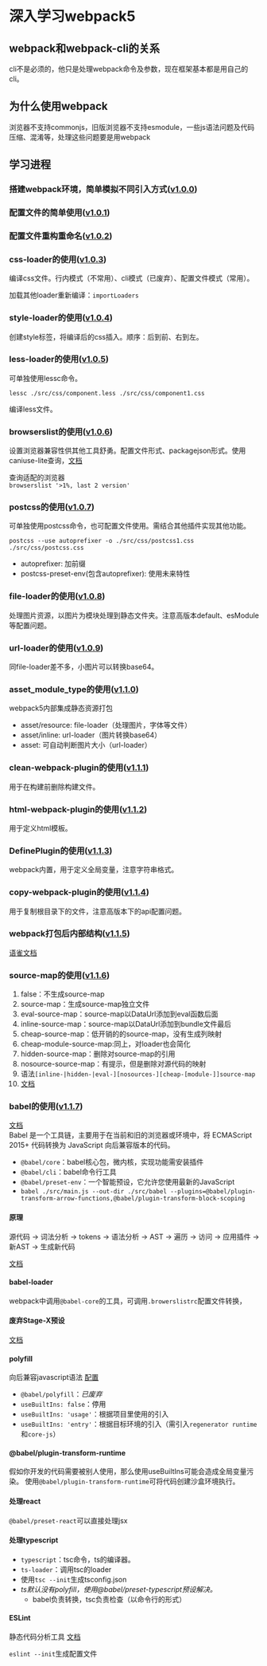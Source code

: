 # 深入学习webpack5

## webpack和webpack-cli的关系
cli不是必须的，他只是处理webpack命令及参数，现在框架基本都是用自己的cli。

## 为什么使用webpack
浏览器不支持commonjs，旧版浏览器不支持esmodule，一些js语法问题及代码压缩、混淆等，处理这些问题要是用webpack

## 学习进程

### 搭建webpack环境，简单模拟不同引入方式([v1.0.0](https://gitee.com/izhangjinzhe/learnwebpack/tree/v1.0.0))

### 配置文件的简单使用([v1.0.1](https://gitee.com/izhangjinzhe/learnwebpack/tree/v1.0.1))

### 配置文件重构重命名([v1.0.2](https://gitee.com/izhangjinzhe/learnwebpack/tree/v1.0.2))

### css-loader的使用([v1.0.3](https://gitee.com/izhangjinzhe/learnwebpack/tree/v1.0.3))
编译css文件。行内模式（不常用）、cli模式（已废弃）、配置文件模式（常用）。  

加载其他loader重新编译：`importLoaders`

### style-loader的使用([v1.0.4](https://gitee.com/izhangjinzhe/learnwebpack/tree/v1.0.4))
创建style标签，将编译后的css插入。顺序：后到前、右到左。

### less-loader的使用([v1.0.5](https://gitee.com/izhangjinzhe/learnwebpack/tree/v1.0.5))
可单独使用lessc命令。  

`lessc ./src/css/component.less ./src/css/component1.css`  

编译less文件。

### browserslist的使用([v1.0.6](https://gitee.com/izhangjinzhe/learnwebpack/tree/v1.0.6))
设置浏览器兼容性供其他工具舒勇。配置文件形式、packagejson形式。使用caniuse-lite查询，[文档](https://github.com/browserslist/browserslist#readme)  

 查询适配的浏览器  
`browserslist '>1%, last 2 version'`

### postcss的使用([v1.0.7](https://gitee.com/izhangjinzhe/learnwebpack/tree/v1.0.7))

可单独使用postcss命令，也可配置文件使用。需结合其他插件实现其他功能。

`postcss --use autoprefixer -o ./src/css/postcss1.css ./src/css/postcss.css`

- autoprefixer: 加前缀
- postcss-preset-env(包含autoprefixer): 使用未来特性

### file-loader的使用([v1.0.8](https://gitee.com/izhangjinzhe/learnwebpack/tree/v1.0.8))

处理图片资源，以图片为模块处理到静态文件夹。注意高版本default、esModule等配置问题。

### url-loader的使用([v1.0.9](https://gitee.com/izhangjinzhe/learnwebpack/tree/v1.0.9))

同file-loader差不多，小图片可以转换base64。

### asset_module_type的使用([v1.1.0](https://gitee.com/izhangjinzhe/learnwebpack/tree/v1.1.0))
webpack5内部集成静态资源打包  
- asset/resource: file-loader（处理图片，字体等文件）
- asset/inline: url-loader（图片转换base64）
- asset: 可自动判断图片大小（url-loader）

### clean-webpack-plugin的使用([v1.1.1](https://gitee.com/izhangjinzhe/learnwebpack/tree/v1.1.1))

用于在构建前删除构建文件。

### html-webpack-plugin的使用([v1.1.2](https://gitee.com/izhangjinzhe/learnwebpack/tree/v1.1.2))

用于定义html模板。

### DefinePlugin的使用([v1.1.3](https://gitee.com/izhangjinzhe/learnwebpack/tree/v1.1.3))

webpack内置，用于定义全局变量，注意字符串格式。

### copy-webpack-plugin的使用([v1.1.4](https://gitee.com/izhangjinzhe/learnwebpack/tree/v1.1.4))

用于复制根目录下的文件，注意高版本下的api配置问题。

### webpack打包后内部结构([v1.1.5](https://gitee.com/izhangjinzhe/learnwebpack/tree/v1.1.5))

[语雀文档](https://www.yuque.com/izhangjinzhe/developer/ygvm72gncn5kae2d)

### source-map的使用([v1.1.6](https://gitee.com/izhangjinzhe/learnwebpack/tree/v1.1.6))
1. false：不生成source-map
2. source-map：生成source-map独立文件
3. eval-source-map：source-map以DataUrl添加到eval函数后面
4. inline-source-map：source-map以DataUrl添加到bundle文件最后
5. cheap-source-map：低开销的的source-map，没有生成列映射
6. cheap-module-source-map:同上，对loader也会简化
7. hidden-source-map：删除对source-map的引用
8. nosource-source-map：有提示，但是删除对源代码的映射
9. 语法`[inline-|hidden-|eval-][nosources-][cheap-[module-]]source-map`
5. [文档](https://webpack.docschina.org/configuration/devtool/#root)

### babel的使用([v1.1.7](https://gitee.com/izhangjinzhe/learnwebpack/tree/v1.1.7))
[文档](https://babel.docschina.org/)  
Babel 是一个工具链，主要用于在当前和旧的浏览器或环境中，将 ECMAScript 2015+ 代码转换为 JavaScript 向后兼容版本的代码。
- `@babel/core`：babel核心包，微内核，实现功能需安装插件
- `@babel/cli`：babel命令行工具  
- `@babel/preset-env`：一个智能预设，它允许您使用最新的JavaScript
- `babel ./src/main.js --out-dir ./src/babel --plugins=@babel/plugin-transform-arrow-functions,@babel/plugin-transform-block-scoping`
#### 原理
源代码 -> 词法分析 -> tokens -> 语法分析 -> AST -> 遍历 -> 访问 -> 应用插件 -> 新AST -> 生成新代码  

[文档](https://github.com/jamiebuilds/the-super-tiny-compiler)

#### babel-loader
webpack中调用`@babel-core`的工具，可调用`.browerslistrc`配置文件转换，

#### 废弃Stage-X预设
[文档](https://babel.docschina.org/docs/en/presets/#stage-x-%E5%AE%9E%E9%AA%8C%E6%80%A7%E9%A2%84%E8%AE%BE) 

#### polyfill
向后兼容javascript语法
[配置](https://github.com/zloirock/core-js#babelpolyfill)
- `@babel/polyfill`：_已废弃_
- `useBuiltIns: false`：停用
- `useBuiltIns: 'usage'`：根据项目里使用的引入
- `useBuiltIns: 'entry'`：根据目标环境的引入（需引入`regenerator runtime`和`core-js`）

####  @babel/plugin-transform-runtime

假如你开发的代码需要被别人使用，那么使用useBuiltIns可能会造成全局变量污染。
使用`@babel/plugin-transform-runtime`可将代码创建沙盒环境执行。

#### 处理react
`@babel/preset-react`可以直接处理jsx

#### 处理typescript
- `typescript`：tsc命令，ts的编译器。
- `ts-loader`：调用tsc的loader
- 使用`tsc --init`生成tsconfig.json
- _ts默认没有polyfill，使用@babel/preset-typescript预设解决。_
  - babel负责转换，tsc负责检查（以命令行的形式）

#### ESLint
静态代码分析工具 [文档](http://eslint.cn/)  

`eslint --init`生成配置文件

